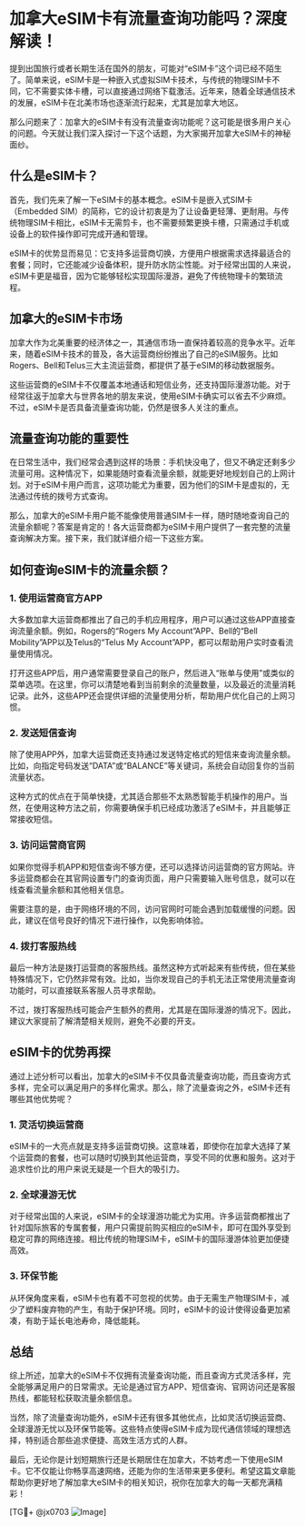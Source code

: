 # 加拿大eSIM卡有流量查询功能吗？深度解读！

提到出国旅行或者长期生活在国外的朋友，可能对“eSIM卡”这个词已经不陌生了。简单来说，eSIM卡是一种嵌入式虚拟SIM卡技术，与传统的物理SIM卡不同，它不需要实体卡槽，可以直接通过网络下载激活。近年来，随着全球通信技术的发展，eSIM卡在北美市场也逐渐流行起来，尤其是加拿大地区。

那么问题来了：加拿大的eSIM卡有没有流量查询功能呢？这可能是很多用户关心的问题。今天就让我们深入探讨一下这个话题，为大家揭开加拿大eSIM卡的神秘面纱。

## 什么是eSIM卡？

首先，我们先来了解一下eSIM卡的基本概念。eSIM卡是嵌入式SIM卡（Embedded SIM）的简称，它的设计初衷是为了让设备更轻薄、更耐用。与传统物理SIM卡相比，eSIM卡无需剪卡，也不需要频繁更换卡槽，只需通过手机或设备上的软件操作即可完成开通和管理。

eSIM卡的优势显而易见：它支持多运营商切换，方便用户根据需求选择最适合的套餐；同时，它还能减少设备体积，提升防水防尘性能。对于经常出国的人来说，eSIM卡更是福音，因为它能够轻松实现国际漫游，避免了传统物理卡的繁琐流程。

## 加拿大的eSIM卡市场

加拿大作为北美重要的经济体之一，其通信市场一直保持着较高的竞争水平。近年来，随着eSIM卡技术的普及，各大运营商纷纷推出了自己的eSIM服务。比如Rogers、Bell和Telus三大主流运营商，都提供了基于eSIM的移动数据服务。

这些运营商的eSIM卡不仅覆盖本地通话和短信业务，还支持国际漫游功能。对于经常往返于加拿大与世界各地的朋友来说，使用eSIM卡确实可以省去不少麻烦。不过，eSIM卡是否具备流量查询功能，仍然是很多人关注的重点。

## 流量查询功能的重要性

在日常生活中，我们经常会遇到这样的场景：手机快没电了，但又不确定还剩多少流量可用。这种情况下，如果能随时查看流量余额，就能更好地规划自己的上网计划。对于eSIM卡用户而言，这项功能尤为重要，因为他们的SIM卡是虚拟的，无法通过传统的拨号方式查询。

那么，加拿大的eSIM卡用户能不能像使用普通SIM卡一样，随时随地查询自己的流量余额呢？答案是肯定的！各大运营商都为eSIM卡用户提供了一套完整的流量查询解决方案。接下来，我们就详细介绍一下这些方案。

## 如何查询eSIM卡的流量余额？

### 1. 使用运营商官方APP

大多数加拿大运营商都推出了自己的手机应用程序，用户可以通过这些APP直接查询流量余额。例如，Rogers的“Rogers My Account”APP、Bell的“Bell Mobility”APP以及Telus的“Telus My Account”APP，都可以帮助用户实时查看流量使用情况。

打开这些APP后，用户通常需要登录自己的账户，然后进入“账单与使用”或类似的菜单选项。在这里，你可以清楚地看到当前剩余的流量数量，以及最近的流量消耗记录。此外，这些APP还会提供详细的流量使用分析，帮助用户优化自己的上网习惯。

### 2. 发送短信查询

除了使用APP外，加拿大运营商还支持通过发送特定格式的短信来查询流量余额。比如，向指定号码发送“DATA”或“BALANCE”等关键词，系统会自动回复你的当前流量状态。

这种方式的优点在于简单快捷，尤其适合那些不太熟悉智能手机操作的用户。当然，在使用这种方法之前，你需要确保手机已经成功激活了eSIM卡，并且能够正常接收短信。

### 3. 访问运营商官网

如果你觉得手机APP和短信查询不够方便，还可以选择访问运营商的官方网站。许多运营商都会在其官网设置专门的查询页面，用户只需要输入账号信息，就可以在线查看流量余额和其他相关信息。

需要注意的是，由于网络环境的不同，访问官网时可能会遇到加载缓慢的问题。因此，建议在信号良好的情况下进行操作，以免影响体验。

### 4. 拨打客服热线

最后一种方法是拨打运营商的客服热线。虽然这种方式听起来有些传统，但在某些特殊情况下，它仍然非常有效。比如，当你发现自己的手机无法正常使用流量查询功能时，可以直接联系客服人员寻求帮助。

不过，拨打客服热线可能会产生额外的费用，尤其是在国际漫游的情况下。因此，建议大家提前了解清楚相关规则，避免不必要的开支。

## eSIM卡的优势再探

通过上述分析可以看出，加拿大的eSIM卡不仅具备流量查询功能，而且查询方式多样，完全可以满足用户的多样化需求。那么，除了流量查询之外，eSIM卡还有哪些其他优势呢？

### 1. 灵活切换运营商

eSIM卡的一大亮点就是支持多运营商切换。这意味着，即使你在加拿大选择了某个运营商的套餐，也可以随时切换到其他运营商，享受不同的优惠和服务。这对于追求性价比的用户来说无疑是一个巨大的吸引力。

### 2. 全球漫游无忧

对于经常出国的人来说，eSIM卡的全球漫游功能尤为实用。许多运营商都推出了针对国际旅客的专属套餐，用户只需提前购买相应的eSIM卡，即可在国外享受到稳定可靠的网络连接。相比传统的物理SIM卡，eSIM卡的国际漫游体验更加便捷高效。

### 3. 环保节能

从环保角度来看，eSIM卡也有着不可忽视的优势。由于无需生产物理SIM卡，减少了塑料废弃物的产生，有助于保护环境。同时，eSIM卡的设计使得设备更加紧凑，有助于延长电池寿命，降低能耗。

## 总结

综上所述，加拿大的eSIM卡不仅拥有流量查询功能，而且查询方式灵活多样，完全能够满足用户的日常需求。无论是通过官方APP、短信查询、官网访问还是客服热线，都能轻松获取流量余额信息。

当然，除了流量查询功能外，eSIM卡还有很多其他优点，比如灵活切换运营商、全球漫游无忧以及环保节能等。这些特点使得eSIM卡成为现代通信领域的理想选择，特别适合那些追求便捷、高效生活方式的人群。

最后，无论你是计划短期旅行还是长期居住在加拿大，不妨考虑一下使用eSIM卡。它不仅能让你畅享高速网络，还能为你的生活带来更多便利。希望这篇文章能帮助你更好地了解加拿大eSIM卡的相关知识，祝你在加拿大的每一天都充满精彩！

[TG💪+ @jx0703 ![Image](https://github.com/user-attachments/assets/dbca1d08-cadb-493c-b0ec-ad6f7a83f270)]